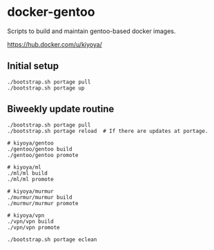 # docker-gentoo

Scripts to build and maintain gentoo-based docker images.

https://hub.docker.com/u/kiyoya/

## Initial setup

```shell
./bootstrap.sh portage pull
./bootstrap.sh portage up
```

## Biweekly update routine

```shell
./bootstrap.sh portage pull
./bootstrap.sh portage reload  # If there are updates at portage.

# kiyoya/gentoo
./gentoo/gentoo build
./gentoo/gentoo promote

# kiyoya/ml
./ml/ml build
./ml/ml promote

# kiyoya/murmur
./murmur/murmur build
./murmur/murmur promote

# kiyoya/vpn
./vpn/vpn build
./vpn/vpn promote

./bootstrap.sh portage eclean
```
